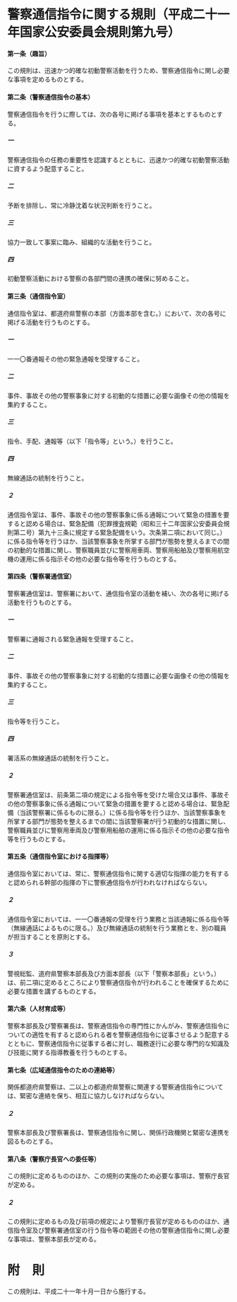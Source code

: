 # 警察通信指令に関する規則（平成二十一年国家公安委員会規則第九号）
#### 第一条（趣旨）
この規則は、迅速かつ的確な初動警察活動を行うため、警察通信指令に関し必要な事項を定めるものとする。
#### 第二条（警察通信指令の基本）
警察通信指令を行うに際しては、次の各号に掲げる事項を基本とするものとする。
##### 一
警察通信指令の任務の重要性を認識するとともに、迅速かつ的確な初動警察活動に資するよう配意すること。
##### 二
予断を排除し、常に冷静沈着な状況判断を行うこと。
##### 三
協力一致して事案に臨み、組織的な活動を行うこと。
##### 四
初動警察活動における警察の各部門間の連携の確保に努めること。
#### 第三条（通信指令室）
通信指令室は、都道府県警察の本部（方面本部を含む。）において、次の各号に掲げる活動を行うものとする。
##### 一
一一〇番通報その他の緊急通報を受理すること。
##### 二
事件、事故その他の警察事象に対する初動的な措置に必要な画像その他の情報を集約すること。
##### 三
指令、手配、通報等（以下「指令等」という。）を行うこと。
##### 四
無線通話の統制を行うこと。
##### ２
通信指令室は、事件、事故その他の警察事象に係る通報について緊急の措置を要すると認める場合は、緊急配備（犯罪捜査規範（昭和三十二年国家公安委員会規則第二号）第九十三条に規定する緊急配備をいう。次条第二項において同じ。）に係る指令等を行うほか、当該警察事象を所掌する部門が態勢を整えるまでの間の初動的な措置に関し、警察職員並びに警察用車両、警察用船舶及び警察用航空機の運用に係る指示その他の必要な指令等を行うものとする。
#### 第四条（警察署通信室）
警察署通信室は、警察署において、通信指令室の活動を補い、次の各号に掲げる活動を行うものとする。
##### 一
警察署に通報される緊急通報を受理すること。
##### 二
事件、事故その他の警察事象に対する初動的な措置に必要な画像その他の情報を集約すること。
##### 三
指令等を行うこと。
##### 四
署活系の無線通話の統制を行うこと。
##### ２
警察署通信室は、前条第二項の規定による指令等を受けた場合又は事件、事故その他の警察事象に係る通報について緊急の措置を要すると認める場合は、緊急配備（当該警察署に係るものに限る。）に係る指令等を行うほか、当該警察事象を所掌する部門が態勢を整えるまでの間に当該警察署が行う初動的な措置に関し、警察職員並びに警察用車両及び警察用船舶の運用に係る指示その他の必要な指令等を行うものとする。
#### 第五条（通信指令室における指揮等）
通信指令室においては、常に、警察通信指令に関する適切な指揮の能力を有すると認められる幹部の指揮の下に警察通信指令が行われなければならない。
##### ２
通信指令室においては、一一〇番通報の受理を行う業務と当該通報に係る指令等（無線通話によるものに限る。）及び無線通話の統制を行う業務とを、別の職員が担当することを原則とする。
##### ３
警視総監、道府県警察本部長及び方面本部長（以下「警察本部長」という。）は、前二項に定めるところにより警察通信指令が行われることを確保するために必要な措置を講ずるものとする。
#### 第六条（人材育成等）
警察本部長及び警察署長は、警察通信指令の専門性にかんがみ、警察通信指令についての適性を有すると認められる者を警察通信指令に従事させるよう配意するとともに、警察通信指令に従事する者に対し、職務遂行に必要な専門的な知識及び技能に関する指導教養を行うものとする。
#### 第七条（広域通信指令のための連絡等）
関係都道府県警察は、二以上の都道府県警察に関連する警察通信指令については、緊密な連絡を保ち、相互に協力しなければならない。
##### ２
警察本部長及び警察署長は、警察通信指令に関し、関係行政機関と緊密な連携を図るものとする。
#### 第八条（警察庁長官への委任等）
この規則に定めるもののほか、この規則の実施のため必要な事項は、警察庁長官が定める。
##### ２
この規則に定めるもの及び前項の規定により警察庁長官が定めるもののほか、通信指令室及び警察署通信室の行う指令等の範囲その他の警察通信指令に関し必要な事項は、警察本部長が定める。
# 附　則
この規則は、平成二十一年十月一日から施行する。
